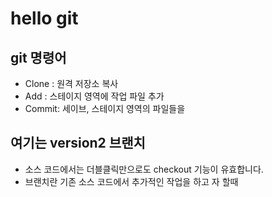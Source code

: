 # hello git

## git 명령어

- Clone : 원격 저장소 복사
- Add : 스테이지 영역에 작업 파일 추가
- Commit: 세이브, 스테이지 영역의 파일들을

## 여기는 version2 브랜치
 - 소스 코드에서는 더블클릭만으로도 checkout 기능이 유효합니다.
 - 브랜치란 기존 소스 코드에서 추가적인 작업을 하고 자 할때